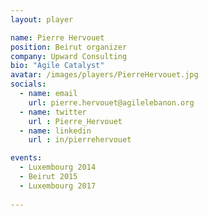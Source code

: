 ```yaml
---
layout: player

name: Pierre Hervouet
position: Beirut organizer
company: Upward Consulting
bio: "Agile Catalyst"
avatar: /images/players/PierreHervouet.jpg
socials:
  - name: email
    url: pierre.hervouet@agilelebanon.org
  - name: twitter
    url : Pierre_Hervouet
  - name: linkedin
    url : in/pierrehervouet

events:
  - Luxembourg 2014
  - Beirut 2015
  - Luxembourg 2017
  
---
```

